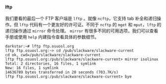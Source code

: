 #### lftp

我们要看的最后一个 FTP 客户端是 `lftp` 。就像 `ncftp`，它支持 tab 补全和递归操作。但 `lftp` 代码有一个更友好的许可证。不同于 `ncftp` 的 `mget` 和 `mput`，`lftp` 的递归操作通过 `mirror` 命令处理。 `mirror` 有很多不同的可用选项，我们可以查看手册或使用 `help` 内建指令查看具体的参数细节。

```
darkstar:~# lftp ftp.osuosl.org
lftp ftp.osuosl.org:~> cd /pub/slackware/slackware-current
cd ok, cwd=/pub/slackware/slackware-current
lftp ftp.osuosl.org:/pub/slackware/slackware-current> mirror isolinux
Total: 2 directories, 16 files, 1 symlink
New: 16 files, 1 symlink
14636789 bytes transferred in 20 seconds (703.7K/s)
lftp ftp.osuosl.org:/pub/slackware/slackware-current> bye
```
